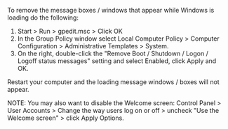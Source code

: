 To remove the message boxes / windows that appear while Windows is loading do the following:

<ol>
<li>Start > Run > gpedit.msc > Click OK
<li>In the Group Policy window select Local Computer Policy > Computer Configuration > Administrative Templates > System.
<li>On the right, double-click the "Remove Boot / Shutdown / Logon / Logoff status messages" setting and select Enabled, click Apply and OK.
</ol>

Restart your computer and the loading message windows / boxes will not appear.

NOTE: You may also want to disable the Welcome screen: Control Panel > User Accounts > Change the way users log on or off > uncheck "Use the Welcome screen" > click Apply Options.